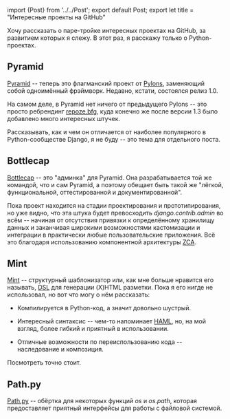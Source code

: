 import {Post} from '../../Post';
export default Post;
export let title = "Интересные проекты на GitHub"

Хочу рассказать о паре-тройке интересных проектах на GitHub, за развитием
которых я слежу. В этот раз, я расскажу только о Python-проектах.

## Pyramid

[Pyramid][1] -- теперь это флагманский проект от [Pylons][2], заменяющий собой
одноимённый фрэймворк. Недавно, кстати, состоялся релиз 1.0.

На самом деле, в Pyramid нет ничего от предыдущего Pylons -- это просто
ребрендинг [repoze.bfg][3], куда конечно же после версии 1.3 было добавлено
много интересных штучек.

Рассказывать, как и чем он отличается от наиболее популярного в
Python-сообществе Django, я не буду -- это тема для отдельного поста.

## Bottlecap

[Bottlecap][4] -- это "админка" для Pyramid. Она разрабатывается той же
командой, что и сам Pyramid, а поэтому обещает быть такой же "лёгкой,
функциональной, оттестированной и документированной".

Пока проект находится на стадии проектирования и прототипирования, но уже
видно, что эта штука будет превосходить *django.contrib.admin* во всём --
начиная от отсутствия привязки к определённому хранилищу данных и заканчивая
широкими возможностями кастомизации и интеграции в практически любые
пользовательские приложения. Всё это благодаря использованию компонентной
архитектуры [ZCA][5].

## Mint

[Mint][6] -- структурный шаблонизатор или, как мне больше нравится его
называть, [DSL][7] для генерации (X)HTML разметки. Пока я его нигде не
использовал, но вот что могу о нём рассказать:

  * Компилируется в Python-код, а значит довольно шустрый.

  * Интересный синтаксис -- чем-то напоминает [HAML][8], но, на мой взгляд,
  	более гибкий и приятный в использовании.

  * Отличные возможности по переиспользованию кода -- наследование и
  	композиция.

Посмотреть точно стоит.

## Path.py

[Path.py][9] -- обёртка для некоторых функций *os* и *os.path*, которая
предоставляет приятный интерфейсы для работы с файловой системой.

[1]: https://github.com/Pylons/pyramid
[2]: http://pylonshq.com/
[3]: http://bfg.repoze.org/
[4]: https://github.com/Pylons/bottlecap
[5]: http://www.muthukadan.net/docs/zca.html
[6]: https://github.com/riffm/mint
[7]: http://ru.wikipedia.org/wiki/Предметно-ориентированный_язык_программирования
[8]: http://haml-lang.com/
[9]: https://github.com/dottedmag/path.py
